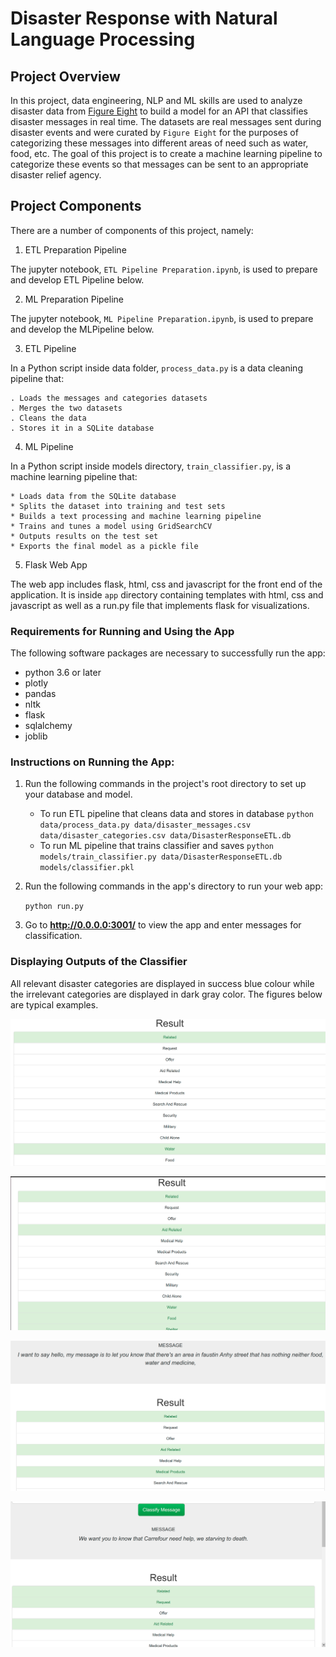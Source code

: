 # Disaster Response with Natural Language Processing

## Project Overview
In this project, data engineering, NLP and ML skills are used to analyze disaster data from [Figure Eight](https://figure-eight.com) to build a model for an API that classifies disaster messages in real time. The datasets are real  messages sent during disaster events and were curated by `Figure Eight` for the purposes of categorizing these messages into different areas of need such as water, food, etc. The goal of this project is to create a machine learning pipeline to categorize these events so that  messages can be sent to an appropriate disaster relief agency.


## Project Components

There are a number of components of this project, namely: 
1. ETL Preparation Pipeline

The jupyter notebook, `ETL Pipeline Preparation.ipynb`, is used to prepare and develop ETL Pipeline below.

2. ML Preparation Pipeline

The jupyter notebook, `ML Pipeline Preparation.ipynb`, is used to prepare and develop the MLPipeline below.

3. ETL Pipeline

In a Python script inside data folder, `process_data.py` is a data cleaning pipeline that:

    . Loads the messages and categories datasets
    . Merges the two datasets
    . Cleans the data
    . Stores it in a SQLite database

4. ML Pipeline

In a Python script inside models directory, `train_classifier.py`, is a machine learning pipeline that:

    * Loads data from the SQLite database
    * Splits the dataset into training and test sets
    * Builds a text processing and machine learning pipeline
    * Trains and tunes a model using GridSearchCV
    * Outputs results on the test set
    * Exports the final model as a pickle file

5. Flask Web App

The web app includes flask, html, css and javascript for the front end of the application. It is inside `app` directory containing templates with html, css and javascript as well as a run.py file that implements flask for visualizations. 

### Requirements for Running and Using the App
The following software packages are necessary to successfully run the app:
- python 3.6 or later
- plotly
- pandas
- nltk
- flask
- sqlalchemy
- joblib


### Instructions on Running the App:
1. Run the following commands in the project's root directory to set up your database and model.

    *  To run ETL pipeline that cleans data and stores in database
        `python data/process_data.py data/disaster_messages.csv data/disaster_categories.csv data/DisasterResponseETL.db`
    *  To run ML pipeline that trains classifier and saves
        `python models/train_classifier.py data/DisasterResponseETL.db models/classifier.pkl`

2. Run the following commands in the app's directory to run your web app:

    `python run.py`

3. Go to **http://0.0.0.0:3001/** to view the app and enter messages for classification.

### Displaying Outputs of the Classifier

All relevant disaster categories are displayed in success blue colour while the irrelevant categories are displayed in dark gray color. The figures below are typical examples.

![First image](images/output1.png)

![Second image](images/output2.png)

![Third image](images/output4.png)

![Fourth image](images/output5.png)